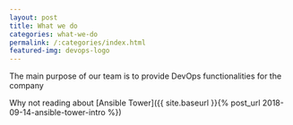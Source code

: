 ```yaml
---
layout: post
title: What we do 
categories: what-we-do
permalink: /:categories/index.html
featured-img: devops-logo
---
```



The main purpose of our team is to provide DevOps functionalities for the company


Why not reading about [Ansible Tower]({{ site.baseurl }}{% post_url 2018-09-14-ansible-tower-intro %})
